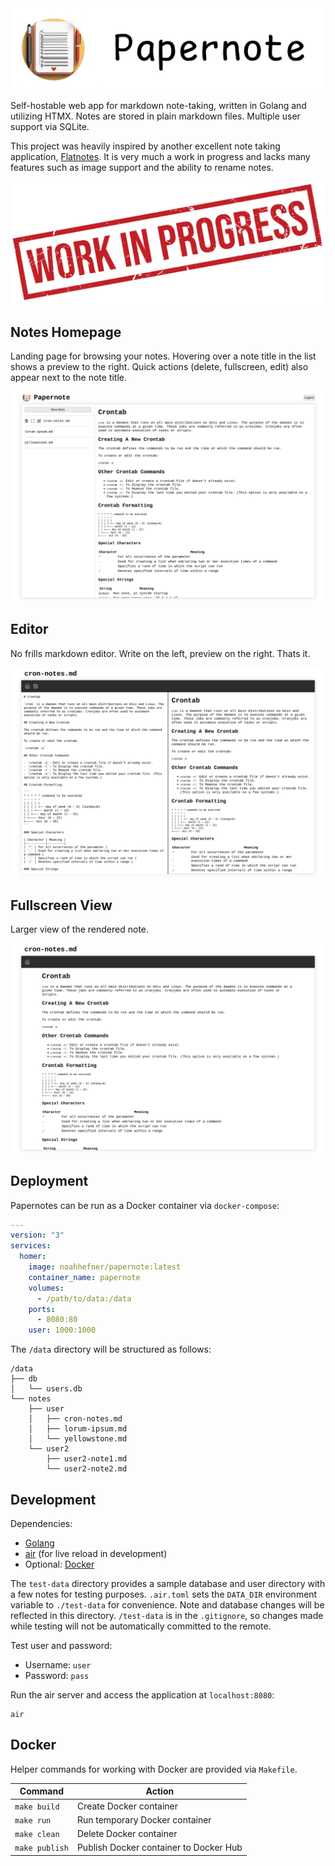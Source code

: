 <center><img src="public/img/logo-text.png"></center>

Self-hostable web app for markdown note-taking, written in Golang and utilizing HTMX. Notes are stored in plain markdown files. Multiple user support via SQLite.

This project was heavily inspired by another excellent note taking application, [Flatnotes](https://github.com/Dullage/flatnotes). It is very much a work in progress and lacks many features such as image support and the ability to rename notes.

![wip](/screenshots/wip.png)

## Notes Homepage

Landing page for browsing your notes. Hovering over a note title in the list shows a preview to the right. Quick actions (delete, fullscreen, edit) also appear next to the note title.

![notes](/screenshots/notes-view.png)

## Editor

No frills markdown editor. Write on the left, preview on the right. Thats it.

![editor](/screenshots/editor-view.png)

## Fullscreen View

Larger view of the rendered note.

![fullscreen](/screenshots/fullscreen-view.png)

## Deployment

Papernotes can be run as a Docker container via `docker-compose`:

```yml
---
version: "3"
services:
  homer:
    image: noahhefner/papernote:latest
    container_name: papernote
    volumes:
      - /path/to/data:/data
    ports:
      - 8080:80
    user: 1000:1000
```

The `/data` directory will be structured as follows:

```
/data
├── db
│   └── users.db
└── notes
    ├── user
    │   ├── cron-notes.md
    │   ├── lorum-ipsum.md
    │   └── yellowstone.md
    └── user2
        ├── user2-note1.md
        └── user2-note2.md
```

## Development

Dependencies:

- [Golang](https://go.dev/)
- [air](https://github.com/cosmtrek/air) (for live reload in development)
- Optional: [Docker](https://www.docker.com/)

The `test-data` directory provides a sample database and user directory with a few notes for testing purposes. `.air.toml` sets the `DATA_DIR` environment variable to `./test-data` for convenience. Note and database changes will be reflected in this directory. `/test-data` is in the `.gitignore`, so changes made while testing will not be automatically committed to the remote.

Test user and password:

- Username: `user`
- Password: `pass`

Run the air server and access the application at `localhost:8080`:

```
air
```

## Docker

Helper commands for working with Docker are provided via `Makefile`.

| Command        | Action                                 |
| -------------- | -------------------------------------- |
| `make build`   | Create Docker container                |
| `make run`     | Run temporary Docker container         |
| `make clean`   | Delete Docker container                |
| `make publish` | Publish Docker container to Docker Hub |

